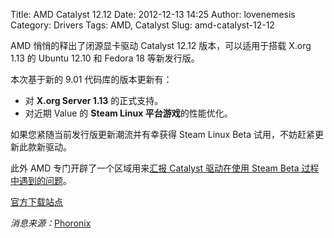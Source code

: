Title: AMD Catalyst 12.12
Date: 2012-12-13 14:25
Author: lovenemesis
Category: Drivers
Tags: AMD, Catalyst
Slug: amd-catalyst-12-12

AMD 悄悄的释出了闭源显卡驱动 Catalyst 12.12 版本，可以适用于搭载 X.org
1.13 的 Ubuntu 12.10 和 Fedora 18 等新发行版。

本次基于新的 9.01 代码库的版本更新有：

-   对 **X.org Server 1.13** 的正式支持。
-   对近期 Value 的 **Steam Linux 平台游戏**的性能优化。

如果您紧随当前发行版更新潮流并有幸获得 Steam Linux Beta
试用，不妨赶紧更新此款新驱动。

此外 AMD 专门开辟了一个区域用来[汇报 Catalyst 驱动在使用 Steam Beta
过程中遇到的问题](http://devgurus.amd.com/community/steam-linux)。

[官方下载站点](http://support.amd.com/us/gpudownload/embedded/Pages/embedded_linux.aspx)

*消息来源：*[Phoronix](http://www.phoronix.com/scan.php?page=news_item&px=MTI1MDI)
